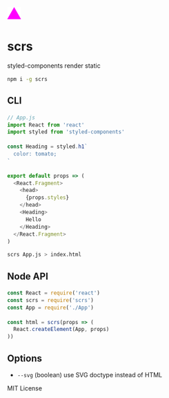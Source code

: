 
<img src='examples/icon.svg' width='32' height='32' />

# scrs

styled-components render static

```sh
npm i -g scrs
```

## CLI

```js
// App.js
import React from 'react'
import styled from 'styled-components'

const Heading = styled.h1`
  color: tomato;
`

export default props => (
  <React.Fragment>
    <head>
      {props.styles}
    </head>
    <Heading>
      Hello
    </Heading>
  </React.Fragment>
)
```

```sh
scrs App.js > index.html
```

## Node API

```js
const React = require('react')
const scrs = require('scrs')
const App = require('./App')

const html = scrs(props => (
  React.createElement(App, props)
))
```

## Options

- `--svg` (boolean) use SVG doctype instead of HTML

MIT License
